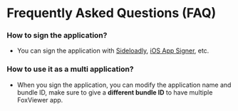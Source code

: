 # Frequently Asked Questions (FAQ)

### How to sign the application?
- You can sign the application with [Sideloadly](https://www.sideloadly.io/), [iOS App Signer](https://www.iosappsigner.com/), etc. 

### How to use it as a multi application? 
- When you sign the application, you can modify the application name and bundle ID, make sure to give a **different bundle ID** to have multiple FoxViewer app.
